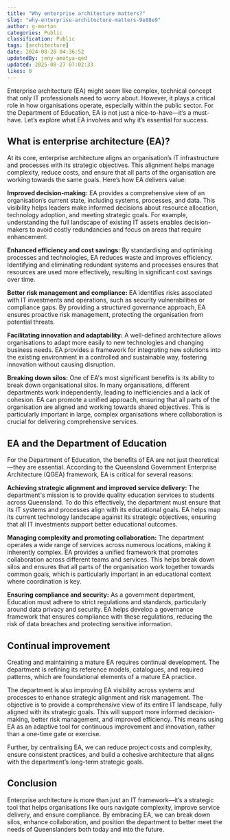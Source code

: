 ```yaml
---
title: "Why enterprise architecture matters?"
slug: "why-enterprise-architecture-matters-9e88e9"
author: g-morton
categories: Public
classification: Public
tags: [architecture]
date: 2024-08-28 04:36:52 
updatedBy: jeny-amatya-qed
updated: 2025-08-27 07:02:33 
likes: 0
---
```


Enterprise architecture (EA) might seem like complex, technical concept that only IT professionals need to worry about. However, it plays a critical role in how organisations operate, especially within the public sector. For the Department of Education, EA is not just a nice-to-have—it’s a must-have. Let’s explore what EA involves and why it’s essential for success.

## What is enterprise architecture (EA)?
At its core, enterprise architecture aligns an organisation’s IT infrastructure and processes with its strategic objectives. This alignment helps manage complexity, reduce costs, and ensure that all parts of the organisation are working towards the same goals. Here’s how EA delivers value:

**Improved decision-making:** EA provides a comprehensive view of an organisation’s current state, including systems, processes, and data. This visibility helps leaders make informed decisions about resource allocation, technology adoption, and meeting strategic goals. For example, understanding the full landscape of existing IT assets enables decision-makers to avoid costly redundancies and focus on areas that require enhancement.

**Enhanced efficiency and cost savings:** By standardising and optimising processes and technologies, EA reduces waste and improves efficiency. Identifying and eliminating redundant systems and processes ensures that resources are used more effectively, resulting in significant cost savings over time.

**Better risk management and compliance:** EA identifies risks associated with IT investments and operations, such as security vulnerabilities or compliance gaps. By providing a structured governance approach, EA ensures proactive risk management, protecting the organisation from potential threats.

**Facilitating innovation and adaptability:** A well-defined architecture allows organisations to adapt more easily to new technologies and changing business needs. EA provides a framework for integrating new solutions into the existing environment in a controlled and sustainable way, fostering innovation without causing disruption.

**Breaking down silos:** One of EA's most significant benefits is its ability to break down organisational silos. In many organisations, different departments work independently, leading to inefficiencies and a lack of cohesion. EA can promote a unified approach, ensuring that all parts of the organisation are aligned and working towards shared objectives. This is particularly important in large, complex organisations where collaboration is crucial for delivering comprehensive services.

## EA and the Department of Education
For the Department of Education, the benefits of EA are not just theoretical—they are essential. According to the Queensland Government Enterprise Architecture (QGEA) framework, EA is critical for several reasons:

**Achieving strategic alignment and improved service delivery:** The department's mission is to provide quality education services to students across Queensland. To do this effectively, the department must ensure that its IT systems and processes align with its educational goals. EA helps map its current technology landscape against its strategic objectives, ensuring that all IT investments support better educational outcomes.

**Managing complexity and promoting collaboration:** The department operates a wide range of services across numerous locations, making it inherently complex. EA provides a unified framework that promotes collaboration across different teams and services. This helps break down silos and ensures that all parts of the organisation work together towards common goals, which is particularly important in an educational context where coordination is key.

**Ensuring compliance and security:** As a government department, Education must adhere to strict regulations and standards, particularly around data privacy and security. EA helps develop a governance framework that ensures compliance with these regulations, reducing the risk of data breaches and protecting sensitive information.

## Continual improvement
Creating and maintaining a mature EA requires continual development. The department is refining its reference models, catalogues, and required patterns, which are foundational elements of a mature EA practice.

The department is also improving EA visibility across systems and processes to enhance strategic alignment and risk management. The objective is to provide a comprehensive view of its entire IT landscape, fully aligned with its strategic goals. This will support more informed decision-making, better risk management, and improved efficiency.
This means using EA as an adaptive tool for continuous improvement and innovation, rather than a one-time gate or exercise.

Further, by centralising EA, we can reduce project costs and complexity, ensure consistent practices, and build a cohesive architecture that aligns with the department’s long-term strategic goals.

## Conclusion
Enterprise architecture is more than just an IT framework—it’s a strategic tool that helps organisations like ours navigate complexity, improve service delivery, and ensure compliance. By embracing EA, we can break down silos, enhance collaboration, and position the department to better meet the needs of Queenslanders both today and into the future.